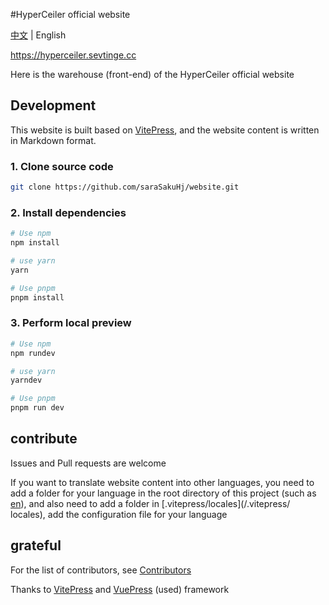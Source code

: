#HyperCeiler official website

[中文](/README.md) | English

https://hyperceiler.sevtinge.cc

Here is the warehouse (front-end) of the HyperCeiler official website

## Development

This website is built based on [VitePress](https://vitepress.dev), and the website content is written in Markdown format.

### 1. Clone source code

```bash
git clone https://github.com/saraSakuHj/website.git
```

### 2. Install dependencies

```bash
# Use npm
npm install

# use yarn
yarn

# Use pnpm
pnpm install
```

### 3. Perform local preview

```bash
# Use npm
npm rundev

# use yarn
yarndev

# Use pnpm
pnpm run dev
```

## contribute

Issues and Pull requests are welcome

If you want to translate website content into other languages, you need to add a folder for your language in the root directory of this project (such as [en](/en)), and also need to add a folder in [.vitepress/locales](/.vitepress/ locales), add the configuration file for your language

## grateful

For the list of contributors, see [Contributors](https://github.com/saraSakuHj/website/graphs/contributors)

Thanks to [VitePress](https://vitepress.dev) and [VuePress](https://v2.vuepress.vuejs.org) (used) framework